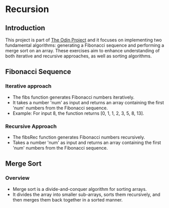 # Recursion

## Introduction

This project is part of [The Odin Project](https://www.theodinproject.com/lessons/javascript-recursion) and it focuses on implementing two fundamental algorithms: generating a Fibonacci sequence and performing a merge sort on an array. These exercises aim to enhance understanding of both iterative and recursive approaches, as well as sorting algorithms.

## Fibonacci Sequence

### Iterative approach

-   The fibs function generates Fibonacci numbers iteratively.
-   It takes a number 'num' as input and returns an array containing the first 'num' numbers from the Fibonacci sequence.
-   Example: For input 8, the function returns [0, 1, 1, 2, 3, 5, 8, 13].

### Recursive Approach

-   The fibsRec function generates Fibonacci numbers recursively.
-   Takes a number 'num' as input and returns an array containing the first 'num' numbers from the Fibonacci sequence.

## Merge Sort

### Overview

-   Merge sort is a divide-and-conquer algorithm for sorting arrays.
-   It divides the array into smaller sub-arrays, sorts them recursively, and then merges them back together in a sorted manner.
